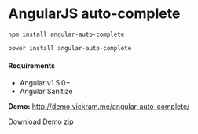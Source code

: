 # AngularJS auto-complete

`npm install angular-auto-complete`

`bower install angular-auto-complete`

#### Requirements

* Angular v1.5.0+
* Angular Sanitize


<b>Demo:</b> http://demo.vickram.me/angular-auto-complete/

<a href="https://github.com/vickramravichandran/angular-auto-complete/archive/demo.zip">Download Demo zip</a>
